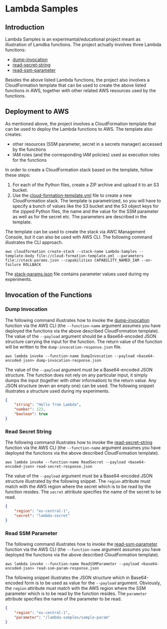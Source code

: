 # Lambda Samples

## Introduction
Lambda Samples is an experimantal/educational project meant as illustration of Lamdba functions. The project actually involves three Lambda functions:
- [dump-invocation](./dump-invocation.py)
- [read-secret-string](./read-secret-string.py)
- [read-ssm-parameter](./read-ssm-parameter.py)

Besides the above listed Lambda functions, the project also involves a CloudFormation template that can be used to create the above listed functions in AWS, together with other related AWS resources used by the functions.

## Deployment to AWS
As mentioned above, the project involves a CloudFormation template that can be used to deploy the Lambda functions to AWS. The template also creates:
- other resources (SSM parameter, secret in a secrets manager) accessed by the functions
- IAM roles (and the corresponding IAM policies) used as execution roles for the functions

In order to create a CloudFormation stack based on the template, follow these steps:
1. For each of the Python files, create a ZIP archive and upload it to an S3 bucket.
2. Use the [cloud-formation-template.yml](./cloud-formation-template.yml) file to create a new CloudFormation stack. The template is parametrized, so you will have to specify a bunch of values like the S3 bucket and the S3 object keys for the zipped Python files, the name and the value for the SSM parameter as well as for the secret etc. The parameters are described in the template.

The template can be used to create the stack via AWC Management Console, but it can also be used with AWS CLI. The following command illustrates the CLI approach.
```
aws cloudformation create-stack --stack-name Lambda-Samples --template-body file://cloud-formation-template.yml --parameters file://stack-params.json --capabilities CAPABILITY_NAMED_IAM --on-failure ROLLBACK
```

The [stack-params.json](./stack-params.json) file contains parameter values used during my experiments.

## Invocation of the Functions

### Dump Invocation
The following command illustrates how to invoke the [dump-invocation](./dump-invocation.py) function via the AWS CLI (the `--function-name` argument assumes you have deployed the functions via the above described CloudFormation template). The value of the `--payload` argument should be a Base64-encoded JSON structure carrying the input for the function. The return value of the function will be written to the `dump-invocation-response.json` file.
```
aws lambda invoke --function-name DumpInvocation --payload <base64-encoded-json> dump-invocation-response.json
```

The value of the `--payload` argument must be a Base64-encoded JSON structure. The function does not rely on any particular input, it simply dumps the input (together with other information) to the return value. Any JSON structure (even an empty one) can be used. The following snippet illustrates a structure used during my experiments.
```json
{
    "string": "Hello from Lambda",
    "number": 123,
    "boolean": true
}
```

### Read Secret String
The following command illustrates how to invoke the [read-secret-string](./read-secret-string.py) function via the AWS CLI (the `--function-name` argument assumes you have deployed the functions via the above described CloudFormation template).
```
aws lambda invoke --function-name ReadSecret --payload <base64-encoded-json> read-secret-response.json
```

The value of the `--payload` argument must be a Base64-encoded JSON structure illustrated by the following snippet. The `region` attribute must match with the AWS region where the secret which is to be read by the function resides. The `secret` attribute specifies the name of the secret to be read.
```json
{
    "region": "eu-central-1",
    "secret": "lambda-secret"
}
```

### Read SSM Parameter
The following command illustrates how to invoke the [read-ssm-parameter](./read-ssm-parameter.py) function via the AWS CLI (the `--function-name` argument assumes you have deployed the functions via the above described CloudFormation template).
```
aws lambda invoke --function-name ReadSSMParameter --payload <base64-encoded-json> read-ssm-param-response.json
```

The following snippet illustrates the JSON structure which in Base64-encoded form is to be used as value for the `--payload` argument. Obviously, the `region` attribute must match with the AWS region where the SSM parameter which is to be read by the function resides. The `parameter` attribute specifies the name of the parameter to be read.
```json
{
    "region": "eu-central-1",
    "parameter": "/lambda-samples/sample-param"
}
```

